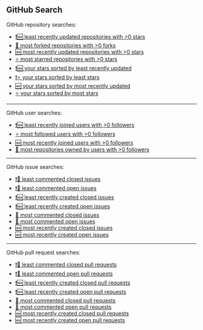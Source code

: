 GitHub Search
-------------

GitHub repository searches:
* [:heavy_exclamation_mark::new: least recently updated repositories with >0 stars](https://github.com/search?o=asc&q=stars%3A%3E0&s=updated)
* [:twisted_rightwards_arrows: most forked repositories with >0 forks](https://github.com/search?o=desc&q=forks%3A%3E0&s=forks)
* [:new: most recently updated repositories with >0 stars](https://github.com/search?o=desc&q=stars%3A%3E0&s=updated)
* [:star: most starred repositories with >0 stars](https://github.com/search?o=desc&q=stars%3A%3E0&s=stars)
* [:heavy_exclamation_mark::new: your stars sorted by least recently updated](https://github.com/stars?direction=asc&sort=updated)
* [:heavy_exclamation_mark::star: your stars sorted by least stars](https://github.com/stars?direction=asc&sort=stars)
* [:new: your stars sorted by most recently updated](https://github.com/stars?direction=desc&sort=updated)
* [:star: your stars sorted by most stars](https://github.com/stars?direction=desc&sort=stars)

---

GitHub user searches:
* [:heavy_exclamation_mark::new: least recently joined users with >0 followers](https://github.com/search?o=asc&q=followers%3A%3E0&s=joined&type=Users)
* [:star: most followed users with >0 followers](https://github.com/search?q=followers%3A%3E0&type=Users)
* [:new: most recently joined users with >0 followers](https://github.com/search?o=desc&q=followers%3A%3E0&s=joined&type=Users)
* [:1234: most repositories owned by users with >0 followers](https://github.com/search?o=desc&q=followers%3A%3E0&s=repositories&type=Users)

---

GitHub issue searches:
* [:heavy_exclamation_mark::speech_balloon: least commented closed issues](https://github.com/search?o=asc&q=is%3Aissue+is%3Aclosed&s=comments&type=Issues)
* [:heavy_exclamation_mark::speech_balloon: least commented open issues](https://github.com/search?o=asc&q=is%3Aissue+is%3Aopen&s=comments&type=Issues)
* [:heavy_exclamation_mark::new: least recently created closed issues](https://github.com/search?o=asc&q=is%3Aissue+is%3Aclosed&s=created&type=Issues)
* [:heavy_exclamation_mark::new: least recently created open issues](https://github.com/search?o=asc&q=is%3Aissue+is%3Aopen&s=created&type=Issues)
* [:speech_balloon: most commented closed issues](https://github.com/search?o=desc&q=is%3Aissue+is%3Aclosed&s=comments&type=Issues)
* [:speech_balloon: most commented open issues](https://github.com/search?o=desc&q=is%3Aissue+is%3Aopen&s=comments&type=Issues)
* [:new: most recently created closed issues](https://github.com/search?o=desc&q=is%3Aissue+is%3Aclosed&s=created&type=Issues)
* [:new: most recently created open issues](https://github.com/search?o=desc&q=is%3Aissue+is%3Aopen&s=created&type=Issues)

---

GitHub pull request searches:
* [:heavy_exclamation_mark::speech_balloon: least commented closed pull requests](https://github.com/search?o=asc&q=is%3Apr+is%3Aclosed&s=comments&type=Issues)
* [:heavy_exclamation_mark::speech_balloon: least commented open pull requests](https://github.com/search?o=asc&q=is%3Apr+is%3Aopen&s=comments&type=Issues)
* [:heavy_exclamation_mark::new: least recently created closed pull requests](https://github.com/search?o=asc&q=is%3Apr+is%3Aclosed&s=created&type=Issues)
* [:heavy_exclamation_mark::new: least recently created open pull requests](https://github.com/search?o=asc&q=is%3Apr+is%3Aopen&s=created&type=Issues)
* [:speech_balloon: most commented closed pull requests](https://github.com/search?o=desc&q=is%3Apr+is%3Aclosed&s=comments&type=Issues)
* [:speech_balloon: most commented open pull requests](https://github.com/search?o=desc&q=is%3Apr+is%3Aopen&s=comments&type=Issues)
* [:new: most recently created closed pull requests](https://github.com/search?o=desc&q=is%3Apr+is%3Aclosed&s=created&type=Issues)
* [:new: most recently created open pull requests](https://github.com/search?o=desc&q=is%3Apr+is%3Aopen&s=created&type=Issues)

